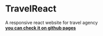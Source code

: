 # TravelReact
A responsive react website for travel agency <br />
[**you can check it on github pages**](https://lolifmaster.github.io/TravelReact/)
